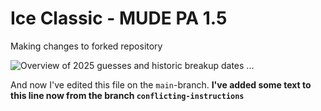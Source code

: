 # Ice Classic - MUDE PA 1.5

Making changes to forked repository

![Overview of 2025 guesses and historic breakup dates](./predictions.svg)
...

And now I've edited this file on the `main`-branch. **I've added some text to this line now from the branch `conflicting-instructions`**
